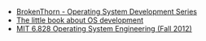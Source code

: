 - [BrokenThorn - Operating System Development Series](http://www.brokenthorn.com/Resources/OSDevIndex.html)
- [The little book about OS development](https://littleosbook.github.io)
- [MIT 6.828 Operating System Engineering (Fall 2012)](https://ocw.mit.edu/courses/electrical-engineering-and-computer-science/6-828-operating-system-engineering-fall-2012/)
